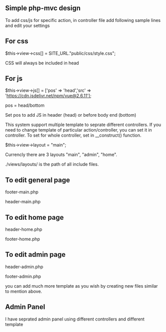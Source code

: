 Simple php-mvc design
-----------------------------------------------------------


To add css/js for specific action, in controller file add following sample lines and edit your settings

For css
---------
$this->view->css[] = SITE_URL."public/css/style.css";

CSS will always be included in head


For js
--------------
$this->view->js[] = ['pos' => 'head','src' => 'https://cdn.jsdelivr.net/npm/vue@2.6.11'];

pos = head/bottom

Set pos to add JS in header (head) or before body end (bottom)



This system support multiple template to seprate different controllers. If you need to change template of particular action/controller, you can set
it in controller.
To set for whole controller, set in __construct() function.

$this->view->layout = "main";

Currencly there are 3 layouts "main", "admin", "home".

./views/layouts/ is the path of all include files. 

To edit general page
----------------------
footer-main.php

header-main.php

To edit home page
---------------------
header-home.php

footer-home.php

To edit admin page
---------------------
header-admin.php

footer-admin.php


you can add much more template as you wish by creating new files similar to mention above.


Admin Panel
------------------
I have seprated admin panel using different controllers and different template 


